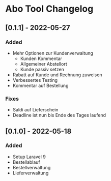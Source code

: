 # Abo Tool Changelog

## [0.1.1] - 2022-05-27

### Added

- Mehr Optionen zur Kundenverwaltung
  - Kunden Kommentar
  - Allgemeiner Abstellort
  - Kunde passiv setzen
- Rabatt auf Kunde und Rechnung zuweisen
- Verbessertes Testing
- Kommentar auf Bestellung

### Fixes

- Saldi auf Lieferschein
- Deadline ist nun bis Ende des Tages laufend

## [0.1.0] - 2022-05-18

### Added

- Setup Laravel 9
- Bestellablauf
- Bestellverwaltung
- Lieferverwaltung
